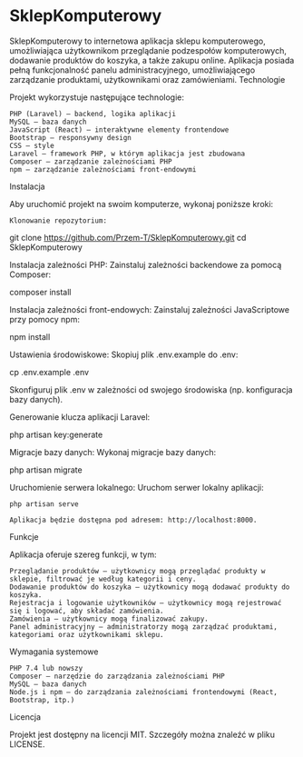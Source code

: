 # SklepKomputerowy

SklepKomputerowy to internetowa aplikacja sklepu komputerowego, umożliwiająca użytkownikom przeglądanie podzespołów komputerowych, dodawanie produktów do koszyka, a także zakupu online. Aplikacja posiada pełną funkcjonalność panelu administracyjnego, umożliwiającego zarządzanie produktami, użytkownikami oraz zamówieniami.
Technologie

Projekt wykorzystuje następujące technologie:

    PHP (Laravel) – backend, logika aplikacji
    MySQL – baza danych
    JavaScript (React) – interaktywne elementy frontendowe
    Bootstrap – responsywny design
    CSS – style
    Laravel – framework PHP, w którym aplikacja jest zbudowana
    Composer – zarządzanie zależnościami PHP
    npm – zarządzanie zależnościami front-endowymi

Instalacja

Aby uruchomić projekt na swoim komputerze, wykonaj poniższe kroki:

    Klonowanie repozytorium:

git clone https://github.com/Przem-T/SklepKomputerowy.git
cd SklepKomputerowy

Instalacja zależności PHP: Zainstaluj zależności backendowe za pomocą Composer:

composer install

Instalacja zależności front-endowych: Zainstaluj zależności JavaScriptowe przy pomocy npm:

npm install

Ustawienia środowiskowe: Skopiuj plik .env.example do .env:

cp .env.example .env

Skonfiguruj plik .env w zależności od swojego środowiska (np. konfiguracja bazy danych).

Generowanie klucza aplikacji Laravel:

php artisan key:generate

Migracje bazy danych: Wykonaj migracje bazy danych:

php artisan migrate

Uruchomienie serwera lokalnego: Uruchom serwer lokalny aplikacji:

    php artisan serve

    Aplikacja będzie dostępna pod adresem: http://localhost:8000.

Funkcje

Aplikacja oferuje szereg funkcji, w tym:

    Przeglądanie produktów – użytkownicy mogą przeglądać produkty w sklepie, filtrować je według kategorii i ceny.
    Dodawanie produktów do koszyka – użytkownicy mogą dodawać produkty do koszyka.
    Rejestracja i logowanie użytkowników – użytkownicy mogą rejestrować się i logować, aby składać zamówienia.
    Zamówienia – użytkownicy mogą finalizować zakupy.
    Panel administracyjny – administratorzy mogą zarządzać produktami, kategoriami oraz użytkownikami sklepu.

Wymagania systemowe

    PHP 7.4 lub nowszy
    Composer – narzędzie do zarządzania zależnościami PHP
    MySQL – baza danych
    Node.js i npm – do zarządzania zależnościami frontendowymi (React, Bootstrap, itp.)

Licencja

Projekt jest dostępny na licencji MIT. Szczegóły można znaleźć w pliku LICENSE.